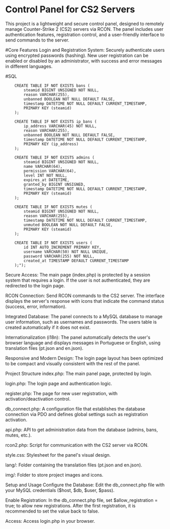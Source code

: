 # Control Panel for CS2 Servers
This project is a lightweight and secure control panel, designed to remotely manage Counter-Strike 2 (CS2) servers via RCON. The panel includes user authentication features, registration control, and a user-friendly interface to send commands to the server.

#Core Features
Login and Registration System: Securely authenticate users using encrypted passwords (hashing). New user registration can be enabled or disabled by an administrator, with success and error messages in different languages.

#SQL

        CREATE TABLE IF NOT EXISTS bans (
            steamid BIGINT UNSIGNED NOT NULL,
            reason VARCHAR(255),
            unbanned BOOLEAN NOT NULL DEFAULT FALSE,
            timestamp DATETIME NOT NULL DEFAULT CURRENT_TIMESTAMP,
            PRIMARY KEY (steamid)
        );
        
        CREATE TABLE IF NOT EXISTS ip_bans (
            ip_address VARCHAR(45) NOT NULL,
            reason VARCHAR(255),
            unbanned BOOLEAN NOT NULL DEFAULT FALSE,
            timestamp DATETIME NOT NULL DEFAULT CURRENT_TIMESTAMP,
            PRIMARY KEY (ip_address)
        );
        
        CREATE TABLE IF NOT EXISTS admins (
            steamid BIGINT UNSIGNED NOT NULL,
            name VARCHAR(64),
            permission VARCHAR(64),
            level INT NOT NULL,
            expires_at DATETIME,
            granted_by BIGINT UNSIGNED,
            timestamp DATETIME NOT NULL DEFAULT CURRENT_TIMESTAMP,
            PRIMARY KEY (steamid)
        );
        
        CREATE TABLE IF NOT EXISTS mutes (
            steamid BIGINT UNSIGNED NOT NULL,
            reason VARCHAR(255),
            timestamp DATETIME NOT NULL DEFAULT CURRENT_TIMESTAMP,
            unmuted BOOLEAN NOT NULL DEFAULT FALSE,
            PRIMARY KEY (steamid)
        );
        
        CREATE TABLE IF NOT EXISTS users (
            id INT AUTO_INCREMENT PRIMARY KEY,
            username VARCHAR(50) NOT NULL UNIQUE,
            password VARCHAR(255) NOT NULL,
            created_at TIMESTAMP DEFAULT CURRENT_TIMESTAMP
        );");

Secure Access: The main page (index.php) is protected by a session system that requires a login. If the user is not authenticated, they are redirected to the login page.

RCON Connection: Send RCON commands to the CS2 server. The interface displays the server's response with icons that indicate the command status (success, error, information).

Integrated Database: The panel connects to a MySQL database to manage user information, such as usernames and passwords. The users table is created automatically if it does not exist.

Internationalization (i18n): The panel automatically detects the user's browser language and displays messages in Portuguese or English, using translation files (pt.json and en.json).

Responsive and Modern Design: The login page layout has been optimized to be compact and visually consistent with the rest of the panel.

Project Structure
index.php: The main panel page, protected by login.

login.php: The login page and authentication logic.

register.php: The page for new user registration, with activation/deactivation control.

db_connect.php: A configuration file that establishes the database connection via PDO and defines global settings such as registration activation.

api.php: API to get administration data from the database (admins, bans, mutes, etc.).

rcon2.php: Script for communication with the CS2 server via RCON.

style.css: Stylesheet for the panel's visual design.

lang/: Folder containing the translation files (pt.json and en.json).

img/: Folder to store project images and icons.

Setup and Usage
Configure the Database: Edit the db_connect.php file with your MySQL credentials ($host, $db, $user, $pass).

Enable Registration: In the db_connect.php file, set $allow_registration = true; to allow new registrations. After the first registration, it is recommended to set the value back to false.


Access: Access login.php in your browser. 
